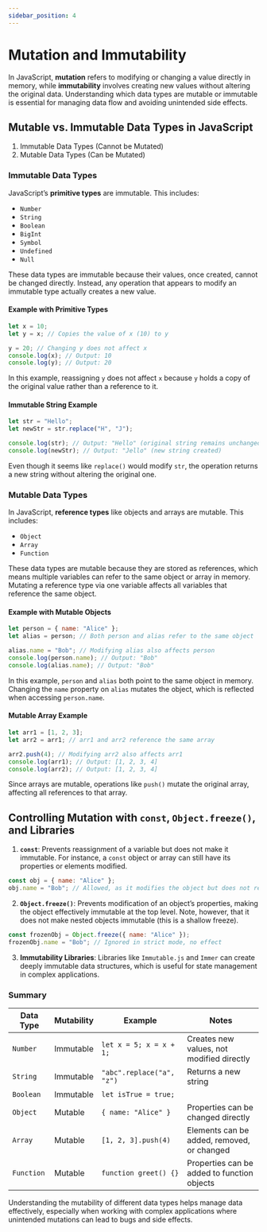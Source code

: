 ```yaml
---
sidebar_position: 4
---
```


# Mutation and Immutability

In JavaScript, **mutation** refers to modifying or changing a value directly in memory, while **immutability** involves creating new values without altering the original data. Understanding which data types are mutable or immutable is essential for managing data flow and avoiding unintended side effects.

## Mutable vs. Immutable Data Types in JavaScript

1.  Immutable Data Types (Cannot be Mutated)
2.  Mutable Data Types (Can be Mutated)

### Immutable Data Types

JavaScript’s **primitive types** are immutable. This includes:

- `Number`
- `String`
- `Boolean`
- `BigInt`
- `Symbol`
- `Undefined`
- `Null`

These data types are immutable because their values, once created, cannot be changed directly. Instead, any operation that appears to modify an immutable type actually creates a new value.

#### Example with Primitive Types

```javascript
let x = 10;
let y = x; // Copies the value of x (10) to y

y = 20; // Changing y does not affect x
console.log(x); // Output: 10
console.log(y); // Output: 20
```

In this example, reassigning `y` does not affect `x` because `y` holds a copy of the original value rather than a reference to it.

#### Immutable String Example

```javascript
let str = "Hello";
let newStr = str.replace("H", "J");

console.log(str); // Output: "Hello" (original string remains unchanged)
console.log(newStr); // Output: "Jello" (new string created)
```

Even though it seems like `replace()` would modify `str`, the operation returns a new string without altering the original one.

### Mutable Data Types

In JavaScript, **reference types** like objects and arrays are mutable. This includes:

- `Object`
- `Array`
- `Function`

These data types are mutable because they are stored as references, which means multiple variables can refer to the same object or array in memory. Mutating a reference type via one variable affects all variables that reference the same object.

#### Example with Mutable Objects

```javascript
let person = { name: "Alice" };
let alias = person; // Both person and alias refer to the same object

alias.name = "Bob"; // Modifying alias also affects person
console.log(person.name); // Output: "Bob"
console.log(alias.name); // Output: "Bob"
```

In this example, `person` and `alias` both point to the same object in memory. Changing the `name` property on `alias` mutates the object, which is reflected when accessing `person.name`.

#### Mutable Array Example

```javascript
let arr1 = [1, 2, 3];
let arr2 = arr1; // arr1 and arr2 reference the same array

arr2.push(4); // Modifying arr2 also affects arr1
console.log(arr1); // Output: [1, 2, 3, 4]
console.log(arr2); // Output: [1, 2, 3, 4]
```

Since arrays are mutable, operations like `push()` mutate the original array, affecting all references to that array.

## Controlling Mutation with `const`, `Object.freeze()`, and Libraries

1.  **`const`**: Prevents reassignment of a variable but does not make it immutable. For instance, a `const` object or array can still have its properties or elements modified.

```javascript
const obj = { name: "Alice" };
obj.name = "Bob"; // Allowed, as it modifies the object but does not reassign it
```

2.  **`Object.freeze()`**: Prevents modification of an object’s properties, making the object effectively immutable at the top level. Note, however, that it does not make nested objects immutable (this is a shallow freeze).

```javascript
const frozenObj = Object.freeze({ name: "Alice" });
frozenObj.name = "Bob"; // Ignored in strict mode, no effect
```

3.  **Immutability Libraries**: Libraries like `Immutable.js` and `Immer` can create deeply immutable data structures, which is useful for state management in complex applications.

### Summary

| Data Type  | Mutability | Example                   | Notes                                       |
| ---------- | ---------- | ------------------------- | ------------------------------------------- |
| `Number`   | Immutable  | `let x = 5; x = x + 1;`   | Creates new values, not modified directly   |
| `String`   | Immutable  | `"abc".replace("a", "z")` | Returns a new string                        |
| `Boolean`  | Immutable  | `let isTrue = true;`      |                                             |
| `Object`   | Mutable    | `{ name: "Alice" }`       | Properties can be changed directly          |
| `Array`    | Mutable    | `[1, 2, 3].push(4)`       | Elements can be added, removed, or changed  |
| `Function` | Mutable    | `function greet() {}`     | Properties can be added to function objects |

Understanding the mutability of different data types helps manage data effectively, especially when working with complex applications where unintended mutations can lead to bugs and side effects.
